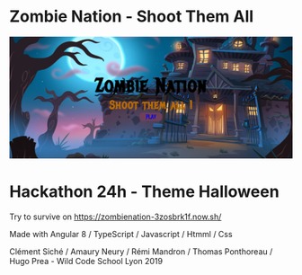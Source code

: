 # Zombie Nation - Shoot Them All

<img src="src/assets/read_me.png" alt="zombie nation shoot them all" />

# Hackathon 24h - Theme Halloween

Try to survive on https://zombienation-3zosbrk1f.now.sh/

Made with Angular 8 / TypeScript / Javascript / Htmml / Css

Clément Siché / Amaury Neury / Rémi Mandron / Thomas Ponthoreau / Hugo Prea - Wild Code School Lyon 2019

